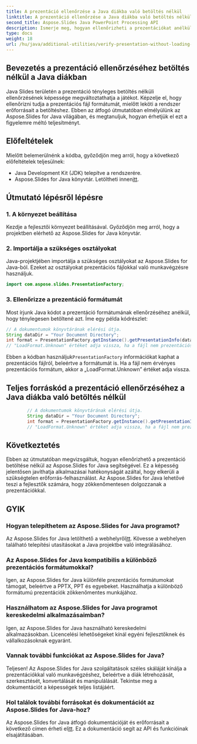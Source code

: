 ```yaml
---
title: A prezentáció ellenőrzése a Java diákba való betöltés nélkül
linktitle: A prezentáció ellenőrzése a Java diákba való betöltés nélkül
second_title: Aspose.Slides Java PowerPoint Processing API
description: Ismerje meg, hogyan ellenőrizheti a prezentációkat anélkül, hogy betöltené őket a Java Slides programba az Aspose.Slides for Java segítségével. Ezzel a lépésenkénti útmutatóval hatékonyan biztosíthatja a fájlok integritását.
type: docs
weight: 18
url: /hu/java/additional-utilities/verify-presentation-without-loading-in-java-slides/
---
```


## Bevezetés a prezentáció ellenőrzéséhez betöltés nélkül a Java diákban

Java Slides területén a prezentáció tényleges betöltés nélküli ellenőrzésének képessége megváltoztathatja a játékot. Képzelje el, hogy ellenőrizni tudja a prezentációs fájl formátumát, mielőtt leköti a rendszer erőforrásait a betöltéshez. Ebben az átfogó útmutatóban elmélyülünk az Aspose.Slides for Java világában, és megtanuljuk, hogyan érhetjük el ezt a figyelemre méltó teljesítményt.

## Előfeltételek

Mielőtt belemerülnénk a kódba, győződjön meg arról, hogy a következő előfeltételek teljesülnek:

- Java Development Kit (JDK) telepítve a rendszerére.
-  Aspose.Slides for Java könyvtár. Letöltheti innen[itt](https://releases.aspose.com/slides/java/).

## Útmutató lépésről lépésre

### 1. A környezet beállítása

Kezdje a fejlesztői környezet beállításával. Győződjön meg arról, hogy a projektben elérhető az Aspose.Slides for Java könyvtár.

### 2. Importálja a szükséges osztályokat

Java-projektjében importálja a szükséges osztályokat az Aspose.Slides for Java-ból. Ezeket az osztályokat prezentációs fájlokkal való munkavégzésre használjuk.

```java
import com.aspose.slides.PresentationFactory;
```

### 3. Ellenőrizze a prezentáció formátumát

Most írjunk Java kódot a prezentáció formátumának ellenőrzéséhez anélkül, hogy ténylegesen betöltené azt. Íme egy példa kódrészlet:

```java
// A dokumentumok könyvtárának elérési útja.
String dataDir = "Your Document Directory";
int format = PresentationFactory.getInstance().getPresentationInfo(dataDir + "HelloWorld.pptx").getLoadFormat();
// "LoadFormat.Unknown" értéket adja vissza, ha a fájl nem prezentációs formátum
```

 Ebben a kódban használjuk`PresentationFactory` információkat kaphat a prezentációs fájlról, beleértve a formátumát is. Ha a fájl nem érvényes prezentációs formátum, akkor a „LoadFormat.Unknown” értéket adja vissza.

## Teljes forráskód a prezentáció ellenőrzéséhez a Java diákba való betöltés nélkül

```java
        // A dokumentumok könyvtárának elérési útja.
        String dataDir = "Your Document Directory";
        int format = PresentationFactory.getInstance().getPresentationInfo(dataDir + "HelloWorld.pptx").getLoadFormat();
        // "LoadFormat.Unknown" értéket adja vissza, ha a fájl nem prezentációs formátum
```

## Következtetés

Ebben az útmutatóban megvizsgáltuk, hogyan ellenőrizhető a prezentáció betöltése nélkül az Aspose.Slides for Java segítségével. Ez a képesség jelentősen javíthatja alkalmazásai hatékonyságát azáltal, hogy elkerüli a szükségtelen erőforrás-felhasználást. Az Aspose.Slides for Java lehetővé teszi a fejlesztők számára, hogy zökkenőmentesen dolgozzanak a prezentációkkal.

## GYIK

### Hogyan telepíthetem az Aspose.Slides for Java programot?

 Az Aspose.Slides for Java letölthető a webhelyről[itt](https://releases.aspose.com/slides/java/). Kövesse a webhelyen található telepítési utasításokat a Java projektbe való integrálásához.

### Az Aspose.Slides for Java kompatibilis a különböző prezentációs formátumokkal?

Igen, az Aspose.Slides for Java különféle prezentációs formátumokat támogat, beleértve a PPTX, PPT és egyebeket. Használhatja a különböző formátumú prezentációk zökkenőmentes munkájához.

### Használhatom az Aspose.Slides for Java programot kereskedelmi alkalmazásaimban?

Igen, az Aspose.Slides for Java használható kereskedelmi alkalmazásokban. Licencelési lehetőségeket kínál egyéni fejlesztőknek és vállalkozásoknak egyaránt.

### Vannak további funkciókat az Aspose.Slides for Java?

Teljesen! Az Aspose.Slides for Java szolgáltatások széles skáláját kínálja a prezentációkkal való munkavégzéshez, beleértve a diák létrehozását, szerkesztését, konvertálását és manipulálását. Tekintse meg a dokumentációt a képességek teljes listájáért.

### Hol találok további forrásokat és dokumentációt az Aspose.Slides for Java-hoz?

 Az Aspose.Slides for Java átfogó dokumentációját és erőforrásait a következő címen érheti el[itt](https://reference.aspose.com/slides/java/). Ez a dokumentáció segít az API és funkcióinak elsajátításában.